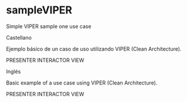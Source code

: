 # sampleVIPER
Simple VIPER sample one use case

Castellano 


Ejemplo básico de un caso de uso utilizando VIPER (Clean Architecture).

PRESENTER
INTERACTOR
VIEW


Inglés

Basic example of a use case using VIPER (Clean Architecture).

PRESENTER
INTERACTOR
VIEW
